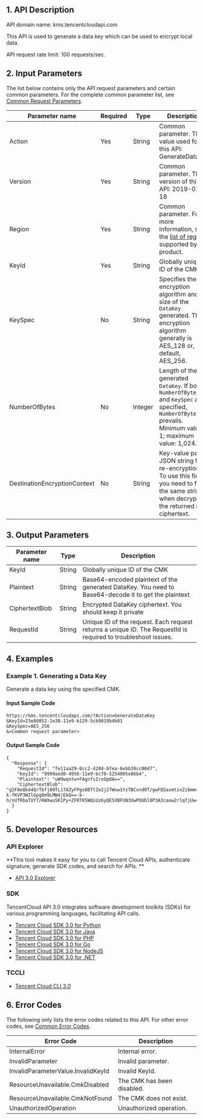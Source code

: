 ## 1. API Description

API domain name: kms.tencentcloudapi.com

This API is used to generate a data key which can be used to encrypt local data.

API request rate limit: 100 requests/sec.

## 2. Input Parameters

The list below contains only the API request parameters and certain common parameters. For the complete common parameter list, see [Common Request Parameters](/document/api/573/34406).

| Parameter name | Required | Type | Description |
|---------|---------|---------|---------|
| Action | Yes | String | Common parameter. The value used for this API: GenerateDataKey |
| Version | Yes | String | Common parameter. The version of this API: 2019-01-18 |
| Region | Yes | String | Common parameter. For more information, see the [list of regions](/document/api/573/34406#.E5.9C.B0.E5.9F.9F.E5.88.97.E8.A1.A8) supported by the product. |
| KeyId | Yes | String | Globally unique ID of the CMK. |
| KeySpec | No | String | Specifies the encryption algorithm and the size of the `DataKey` generated. The encryption algorithm generally is AES_128 or, by default, AES_256. |
| NumberOfBytes | No | Integer | Length of the generated `DataKey`. If both `NumberOfBytes` and `KeySpec` are specified, `NumberOfBytes` prevails. Minimum value: 1; maximum value: 1,024. |
| DestinationEncryptionContext | No | String | Key-value pair JSON string for re-encryption. To use this field, you need to fill in the same string when decrypting the returned new ciphertext. |  

## 3. Output Parameters

| Parameter name | Type | Description |
|---------|---------|---------|
| KeyId | String | Globally unique ID of the CMK |
| Plaintext | String | Base64-encoded plaintext of the generated DataKey. You need to Base64-decode it to get the plaintext |
| CiphertextBlob | String | Encrypted DataKey ciphertext. You should keep it private |
| RequestId | String | Unique ID of the request. Each request returns a unique ID. The RequestId is required to troubleshoot issues. |

## 4. Examples

### Example 1. Generating a Data Key

Generate a data key using the specified CMK.

#### Input Sample Code

```
https://kms.tencentcloudapi.com/?Action=GenerateDataKey
&KeyId=23e80852-1e38-11e9-b129-5cb9019b4b01
&KeySpec=AES_256
&<Common request parameter>
```

#### Output Sample Code

```
{
  "Response": {
    "RequestId": "fe11aa29-0cc2-4204-bfea-6ebb30cc00d7",
    "KeyId": "9999aed0-4956-11e9-bc70-5254005e86b4",
    "Plaintext": "uW9wqntw+FAgnfsIrxOpOA==",
    "CiphertextBlob": "g2F8eQk44QrTbfj09TL17AZyFPgs8BTtZe2j27Wuw1YzTBCxnd0T/gwFQSasmtzxZi6mmvD7DCjCE+LxJmdhXQ==-k-fKVP3WIlGpg8m9LMW4jEkQ==-k-h/nUfRbaTUY7/KWXwuSK1Py+ZFRTK5WQiUz6yQE5XBFUN3UwPOUbl8P3A3caow2rlqTjUw=="
  }
}
```


## 5. Developer Resources

### API Explorer

**This tool makes it easy for you to call Tencent Cloud APIs,  authenticate signature, generate SDK codes, and search for APIs. **

* [API 3.0 Explorer](https://console.cloud.tencent.com/api/explorer?Product=kms&Version=2019-01-18&Action=GenerateDataKey)

### SDK

TencentCloud API 3.0 integrates software development toolkits (SDKs) for various programming languages, facilitating API calls. 

* [Tencent Cloud SDK 3.0 for Python](https://github.com/TencentCloud/tencentcloud-sdk-python)
* [Tencent Cloud SDK 3.0 for Java](https://github.com/TencentCloud/tencentcloud-sdk-java)
* [Tencent Cloud SDK 3.0 for PHP](https://github.com/TencentCloud/tencentcloud-sdk-php)
* [Tencent Cloud SDK 3.0 for Go](https://github.com/TencentCloud/tencentcloud-sdk-go)
* [Tencent Cloud SDK 3.0 for NodeJS](https://github.com/TencentCloud/tencentcloud-sdk-nodejs)
* [Tencent Cloud SDK 3.0 for .NET](https://github.com/TencentCloud/tencentcloud-sdk-dotnet)

### TCCLI

* [Tencent Cloud CLI 3.0](https://cloud.tencent.com/document/product/440/6176)

## 6. Error Codes

The following only lists the error codes related to this API. For other error codes, see [Common Error Codes](/document/api/573/15694#.E5.85.AC.E5.85.B1.E9.94.99.E8.AF.AF.E7.A0.81).

| Error Code | Description |
|---------|---------|
| InternalError | Internal error. |
| InvalidParameter | Invalid parameter. |
| InvalidParameterValue.InvalidKeyId | Invalid KeyId. |
| ResourceUnavailable.CmkDisabled | The CMK has been disabled. |
| ResourceUnavailable.CmkNotFound | The CMK does not exist. |
| UnauthorizedOperation | Unauthorized operation. |
